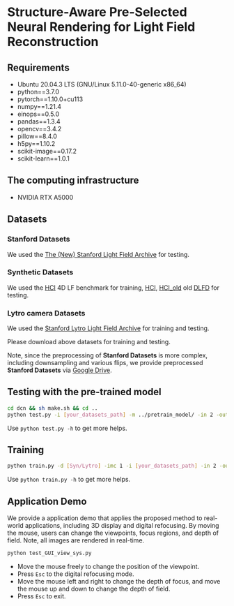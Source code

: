 # Structure-Aware Pre-Selected Neural Rendering for Light Field Reconstruction

## Requirements

- Ubuntu 20.04.3 LTS (GNU/Linux 5.11.0-40-generic x86_64)
- python==3.7.0
- pytorch==1.10.0+cu113
- numpy==1.21.4
- einops==0.5.0
- pandas==1.3.4
- opencv==3.4.2
- pillow==8.4.0
- h5py==1.10.2
- scikit-image==0.17.2
- scikit-learn==1.0.1

## The computing infrastructure

- NVIDIA RTX A5000

## Datasets

### Stanford Datasets

We used the [The (New) Stanford Light Field Archive](http://lightfield.stanford.edu) for testing.

### Synthetic Datasets

We used the [HCI](https://lightfield-analysis.uni-konstanz.de/) 4D LF benchmark for training, [HCI](https://lightfield-analysis.uni-konstanz.de/), [HCI_old](https://lightfield-analysis.uni-konstanz.de/) old [DLFD](https://github.com/JingleiSHI/FSLFDE?tab=readme-ov-file) for testing.

### Lytro camera Datasets

We used the [Stanford Lytro Light Field Archive](http://lightfields.stanford.edu/LF2016.html) for training and testing.

Please download above datasets for training and testing. 

Note, since the preprocessing of **Stanford Datasets** is more complex, including downsampling and various flips, we provide preprocessed **Stanford Datasets** via [Google Drive](https://drive.google.com/drive/folders/1fqOQnxStVHA1t2TWMTymWMuJG9k2_Z-B?usp=share_link).

## Testing with the pre-trained model

```bash
cd dcn && sh make.sh && cd ..
python test.py -i [your_datasets_path] -m ../pretrain_model/ -in 2 -out 7 -e 1 -d [Stanf/HCI/Lytro] -dn [stanford/HCI/HCI_old/DLFD/30scenes/occlusions/reflective] -imc 0
```

Use `python test.py -h` to get more helps.

## Training

```bash
python train.py -d [Syn/Lytro] -imc 1 -i [your_datasets_path] -in 2 -out 7 -e 0 -b 128 -c 64 -lr 0.001 -g 2
```

Use `python train.py -h` to get more helps.

## Application Demo

We provide a application demo that applies the proposed method to real-world applications, including 3D display and digital refocusing. By moving the mouse, users can change the viewpoints, focus regions, and depth of field. Note, all images are rendered in real-time.


```python
python test_GUI_view_sys.py
```

- Move the mouse freely to change the position of the viewpoint. 
- Press `Esc` to the digital refocusing mode. 
- Move the mouse left and right to change the depth of focus, and move the mouse up and down to change the depth of field. 
- Press `Esc` to exit.
